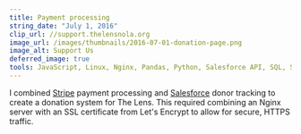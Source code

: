 ```yaml
---
title: Payment processing
string_date: "July 1, 2016"
clip_url: //support.thelensnola.org
image_url: /images/thumbnails/2016-07-01-donation-page.png
image_alt: Support Us
deferred_image: true
tools: JavaScript, Linux, Nginx, Pandas, Python, Salesforce API, SQL, SSL, Stripe API
---
```

I combined [Stripe](https://stripe.com/) payment processing and [Salesforce](https://www.salesforce.com/) donor tracking to create a donation system for The Lens. This required combining an Nginx server with an SSL certificate from Let's Encrypt to allow for secure, HTTPS traffic.